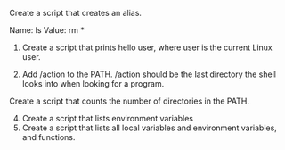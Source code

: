 Create a script that creates an alias.

Name: ls
Value: rm *
1. Create a script that prints hello user, where user is the current Linux user.

2. Add /action to the PATH. /action should be the last directory the shell looks into when looking for a program.


Create a script that counts the number of directories in the PATH.

4. Create a script that lists environment variables
5. Create a script that lists all local variables and environment variables, and functions.
